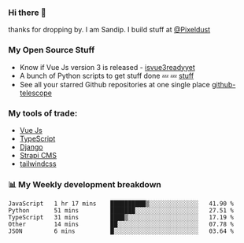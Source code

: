 ### Hi there 👋

thanks for dropping by.
I am Sandip. I build stuff at [@Pixeldust](github.com/pixeldust-in/)

###  **My Open Source Stuff**

 - Know if Vue Js version 3 is released -  [isvue3readyyet](https://github.com/sandiprb/isvue3readyyet)
 - A bunch of Python scripts to get stuff done 💤 💤 [stuff](https://github.com/sandiprb/stuff)
 - See all your starred Github repositories at one single place [github-telescope](https://github.com/sandiprb/github-telescope)



###  **My tools of trade:**
 - [Vue Js](https://github.com/vuejs/vue/)
 - [TypeScript](https://github.com/microsoft/TypeScript)
 - [Django](github.com/django/django)
 - [Strapi CMS](github.com/strapi/strapi)
 - [tailwindcss](https://github.com/tailwindlabs/tailwindcss)


###  📊 **My Weekly development breakdown**
<!--START_SECTION:waka-->
```text
JavaScript   1 hr 17 mins    ██████████▒░░░░░░░░░░░░░░   41.90 % 
Python       51 mins         ███████░░░░░░░░░░░░░░░░░░   27.51 % 
TypeScript   31 mins         ████▒░░░░░░░░░░░░░░░░░░░░   17.19 % 
Other        14 mins         ██░░░░░░░░░░░░░░░░░░░░░░░   07.78 % 
JSON         6 mins          █░░░░░░░░░░░░░░░░░░░░░░░░   03.64 % 
```
<!--END_SECTION:waka-->
